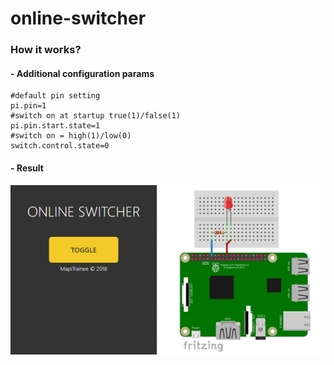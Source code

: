 # online-switcher
### How it works?
#### - Additional configuration params
```
#default pin setting
pi.pin=1
#switch on at startup true(1)/false(1)
pi.pin.start.state=1
#switch on = high(1)/low(0)
switch.control.state=0
```
#### - Result
![Result](https://github.com/MapiTrainee/online-switcher/blob/master/how_it_works.gif "Result")
